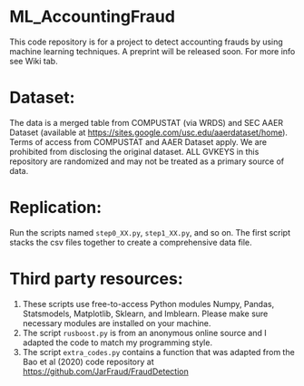 # ML_AccountingFraud

This code repository is for a project to detect accounting frauds by using machine learning techniques. A preprint will be released soon. For more info see Wiki tab. 


# Dataset:

The data is a merged table from COMPUSTAT (via WRDS) and SEC AAER Dataset (available at https://sites.google.com/usc.edu/aaerdataset/home). Terms of access from COMPUSTAT and AAER Dataset apply. We are prohibited from disclosing the original dataset. ALL GVKEYS in this repository are randomized and may not be treated as a primary source of data.

# Replication:

Run the scripts named `step0_XX.py`, `step1_XX.py`, and so on. The first script stacks the csv files together to create a comprehensive data file. 

# Third party resources:
1) These scripts use free-to-access Python modules Numpy, Pandas, Statsmodels, Matplotlib, Sklearn, and Imblearn. Please make sure necessary modules are installed on your machine. 
2) The script `rusboost.py` is from an anonymous online source and I adapted the code to match my programming style.
3) The script `extra_codes.py` contains a function that was adapted from the Bao et al (2020) code repository at https://github.com/JarFraud/FraudDetection
